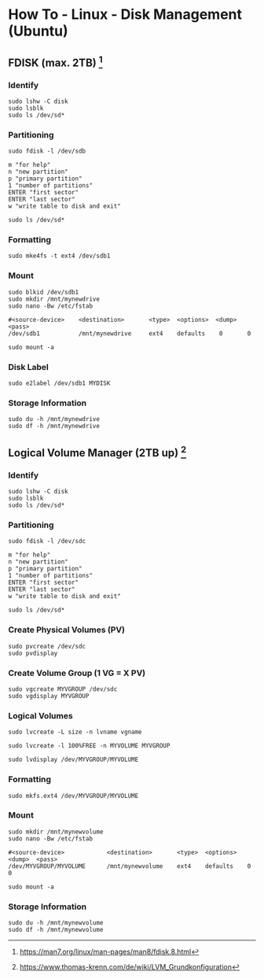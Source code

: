 # How To - Linux - Disk Management (Ubuntu)

## FDISK (max. 2TB) [^1]

### Identify

```
sudo lshw -C disk
sudo lsblk
sudo ls /dev/sd*
```

### Partitioning

```
sudo fdisk -l /dev/sdb
```

```
m "for help"
n "new partition"
p "primary partition"
1 "number of partitions"
ENTER "first sector"
ENTER "last sector"
w "write table to disk and exit"
```

```
sudo ls /dev/sd*
```

### Formatting

```
sudo mke4fs -t ext4 /dev/sdb1
```

### Mount

```
sudo blkid /dev/sdb1
sudo mkdir /mnt/mynewdrive
sudo nano -Bw /etc/fstab
```

```
#<source-device>    <destination>       <type>  <options>  <dump>  <pass>
/dev/sdb1           /mnt/mynewdrive	    ext4	defaults	0		0
```

```
sudo mount -a
```

### Disk Label

```
sudo e2label /dev/sdb1 MYDISK
```

### Storage Information

```
sudo du -h /mnt/mynewdrive
sudo df -h /mnt/mynewdrive
```

## Logical Volume Manager (2TB up) [^2]

### Identify

```
sudo lshw -C disk
sudo lsblk
sudo ls /dev/sd*
```

### Partitioning

```
sudo fdisk -l /dev/sdc
```

```
m "for help"
n "new partition"
p "primary partition"
1 "number of partitions"
ENTER "first sector"
ENTER "last sector"
w "write table to disk and exit"
```

```
sudo ls /dev/sd*
```

### Create Physical Volumes (PV)

```
sudo pvcreate /dev/sdc
sudo pvdisplay
```
### Create Volume Group (1 VG = X PV)

```
sudo vgcreate MYVGROUP /dev/sdc
sudo vgdisplay MYVGROUP
```

### Logical Volumes

```
sudo lvcreate -L size -n lvname vgname

sudo lvcreate -l 100%FREE -n MYVOLUME MYVGROUP

sudo lvdisplay /dev/MYVGROUP/MYVOLUME
```

### Formatting

```
sudo mkfs.ext4 /dev/MYVGROUP/MYVOLUME
```

### Mount

```
sudo mkdir /mnt/mynewvolume
sudo nano -Bw /etc/fstab
```

```
#<source-device>            <destination>       <type>  <options>  <dump>  <pass>
/dev/MYVGROUP/MYVOLUME      /mnt/mynewvolume    ext4	defaults	0		0
```

```
sudo mount -a
```

### Storage Information

```
sudo du -h /mnt/mynewvolume
sudo df -h /mnt/mynewvolume
```

[^1]: https://man7.org/linux/man-pages/man8/fdisk.8.html
[^2]: https://www.thomas-krenn.com/de/wiki/LVM_Grundkonfiguration